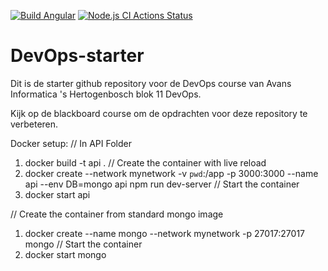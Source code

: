 [![Build Angular](https://github.com/avans-devops/devops-workshops-MadNelis/actions/workflows/angular-build.js.yml/badge.svg)](https://github.com/avans-devops/devops-workshops-MadNelis/actions/workflows/angular-build.js.yml) [![Node.js CI Actions Status](https://github.com/avans-devops/devops-workshops-MadNelis/workflows/Node.js%20CI/badge.svg)](https://github.com/avans-devops/devops-workshops-MadNelis/actions)

# DevOps-starter

Dit is de starter github repository voor de DevOps course van Avans Informatica 's Hertogenbosch blok 11 DevOps.

Kijk op de blackboard course om de opdrachten voor deze repository te verbeteren.

Docker setup:
// In API Folder
1. docker build -t api .
// Create the container with live reload
2. docker create --network mynetwork -v `pwd`:/app -p 3000:3000 --name api --env DB=mongo api npm run dev-server
// Start the container
3. docker start api

// Create the container from standard mongo image
1. docker create --name mongo --network mynetwork -p 27017:27017 mongo
// Start the container
2. docker start mongo

